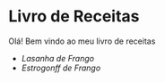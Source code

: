 # Livro de Receitas 

Olá! Bem vindo ao meu livro de receitas

 - _Lasanha de Frango_
 - _Estrogonff de Frango_
